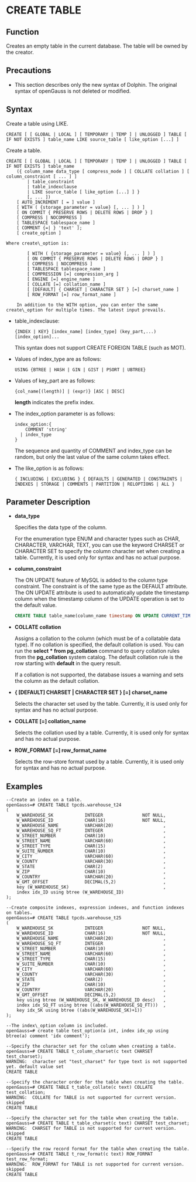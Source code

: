 # CREATE TABLE

## Function<a name="en-us_topic_0283137629_en-us_topic_0237122117_en-us_topic_0059778169_s0867185fef0f4a228532d432b598cb26"></a>

Creates an empty table in the current database. The table will be owned by the creator.

## Precautions<a name="en-us_topic_0283137629_en-us_topic_0237122117_en-us_topic_0059778169_sb04dbf08cbd848649163edbff21254a1"></a>

-   This section describes only the new syntax of Dolphin. The original syntax of openGauss is not deleted or modified.

## Syntax<a name="en-us_topic_0283137629_en-us_topic_0237122117_en-us_topic_0059778169_sc7a49d08f8ac43189f0e7b1c74f877eb"></a>


Create a table using LIKE.
```
CREATE [ [ GLOBAL | LOCAL ] [ TEMPORARY | TEMP ] | UNLOGGED ] TABLE [ IF NOT EXISTS ] table_name LIKE source_table [ like_option [...] ]
```

Create a table.

```
CREATE [ [ GLOBAL | LOCAL ] [ TEMPORARY | TEMP ] | UNLOGGED ] TABLE [ IF NOT EXISTS ] table_name 
    ({ column_name data_type [ compress_mode ] [ COLLATE collation ] [ column_constraint [ ... ] ]
        | table_constraint
        | table_indexclause
        | LIKE source_table [ like_option [...] ] }
        [, ... ])
    [ AUTO_INCREMENT [ = ] value ]
    [ WITH ( {storage_parameter = value} [, ... ] ) ]
    [ ON COMMIT { PRESERVE ROWS | DELETE ROWS | DROP } ]
    [ COMPRESS | NOCOMPRESS ]
    [ TABLESPACE tablespace_name ]
    [ COMMENT {=| } 'text' ];
    [ create_option ]

Where create\_option is:

        [ WITH ( {storage_parameter = value} [, ... ] ) ]
        [ ON COMMIT { PRESERVE ROWS | DELETE ROWS | DROP } ]
        [ COMPRESS | NOCOMPRESS ]
        [ TABLESPACE tablespace_name ]
        [ COMPRESSION [=] compression_arg ]
        [ ENGINE [=] engine_name ]
        [ COLLATE [=] collation_name ]
        [ [DEFAULT] { CHARSET | CHARACTER SET } [=] charset_name ]
        [ ROW_FORMAT [=] row_format_name ]

    In addition to the WITH option, you can enter the same create\_option for multiple times. The latest input prevails.
```

-   table_indexclause:

    ```
    {INDEX | KEY} [index_name] [index_type] (key_part,...)[index_option]...
    ```
    
    This syntax does not support CREATE FOREIGN TABLE (such as MOT).


-   Values of index\_type are as follows:

    ```
    USING {BTREE | HASH | GIN | GIST | PSORT | UBTREE}
    ```

-   Values of key\_part are as follows:

    ```
    {col_name[(length)] | (expr)} [ASC | DESC]
    ```
    
    **length** indicates the prefix index.

- The index\_option parameter is as follows:

  ```
  index_option:{
  	  COMMENT 'string'
  	| index_type
  }
  ```

  The sequence and quantity of COMMENT and index\_type can be random, but only the last value of the same column takes effect.

-   The like\_option is as follows:

    ```
    { INCLUDING | EXCLUDING } { DEFAULTS | GENERATED | CONSTRAINTS | INDEXES | STORAGE | COMMENTS | PARTITION | RELOPTIONS | ALL }
    ```

## Parameter Description<a name="en-us_topic_0283137629_en-us_topic_0237122117_en-us_topic_0059778169_s99cf2ac11c79436c93385e4efd7c4428"></a>

-   **data\_type**

    Specifies the data type of the column.

    For the enumeration type ENUM and character types such as CHAR, CHARACTER, VARCHAR, TEXT, you can use the keyword CHARSET or CHARACTER SET to specify the column character set when creating a table. Currently, it is used only for syntax and has no actual purpose.

-   **column\_constraint**

    The ON UPDATE feature of MySQL is added to the column type constraint. The constraint is of the same type as the DEFAULT attribute. The ON UPDATE attribute is used to automatically update the timestamp column when the timestamp column of the UPDATE operation is set to the default value.

    ```sql
    CREATE TABLE table_name(column_name timestamp ON UPDATE CURRENT_TIMESTAMP);
    ```

-   **COLLATE collation**

    Assigns a collation to the column (which must be of a collatable data type). If no collation is specified, the default collation is used. You can run the **select \* from pg\_collation** command to query collation rules from the **pg\_collation** system catalog. The default collation rule is the row starting with **default** in the query result.

    If a collation is not supported, the database issues a warning and sets the column as the default collation.

-   **{ [DEFAULT] CHARSET | CHARACTER SET } \[=\] charset_name**

    Selects the character set used by the table. Currently, it is used only for syntax and has no actual purpose.

-   **COLLATE \[=\] collation_name**

    Selects the collation used by a table. Currently, it is used only for syntax and has no actual purpose.

-   **ROW_FORMAT \[=\] row_format_name**

    Selects the row-store format used by a table. Currently, it is used only for syntax and has no actual purpose.

## Examples<a name="en-us_topic_0283137629_en-us_topic_0237122117_en-us_topic_0059778169_s86758dcf05d442d2a9ebd272e76ed1b8"></a>

```
--Create an index on a table.
openGauss=# CREATE TABLE tpcds.warehouse_t24
(
    W_WAREHOUSE_SK            INTEGER               NOT NULL,
    W_WAREHOUSE_ID            CHAR(16)              NOT NULL,
    W_WAREHOUSE_NAME          VARCHAR(20)                   ,
    W_WAREHOUSE_SQ_FT         INTEGER                       ,
    W_STREET_NUMBER           CHAR(10)                      ,
    W_STREET_NAME             VARCHAR(60)                   ,
    W_STREET_TYPE             CHAR(15)                      ,
    W_SUITE_NUMBER            CHAR(10)                      ,
    W_CITY                    VARCHAR(60)                   ,
    W_COUNTY                  VARCHAR(30)                   ,
    W_STATE                   CHAR(2)                       ,
    W_ZIP                     CHAR(10)                      ,
    W_COUNTRY                 VARCHAR(20)                   ,
    W_GMT_OFFSET              DECIMAL(5,2)                  ,
    key (W_WAREHOUSE_SK)                                    ,
    index idx_ID using btree (W_WAREHOUSE_ID)
);

--Create composite indexes, expression indexes, and function indexes on tables.
openGauss=# CREATE TABLE tpcds.warehouse_t25
(
    W_WAREHOUSE_SK            INTEGER               NOT NULL,
    W_WAREHOUSE_ID            CHAR(16)              NOT NULL,
    W_WAREHOUSE_NAME          VARCHAR(20)                   ,
    W_WAREHOUSE_SQ_FT         INTEGER                       ,
    W_STREET_NUMBER           CHAR(10)                      ,
    W_STREET_NAME             VARCHAR(60)                   ,
    W_STREET_TYPE             CHAR(15)                      ,
    W_SUITE_NUMBER            CHAR(10)                      ,
    W_CITY                    VARCHAR(60)                   ,
    W_COUNTY                  VARCHAR(30)                   ,
    W_STATE                   CHAR(2)                       ,
    W_ZIP                     CHAR(10)                      ,
    W_COUNTRY                 VARCHAR(20)                   ,
    W_GMT_OFFSET              DECIMAL(5,2)                  ,
    key using btree (W_WAREHOUSE_SK, W_WAREHOUSE_ID desc)   ,
    index idx_SQ_FT using btree ((abs(W_WAREHOUSE_SQ_FT)))  ,
    key idx_SK using btree ((abs(W_WAREHOUSE_SK)+1))
);

--The index\_option column is included.
openGauss=# create table test_option(a int, index idx_op using btree(a) comment 'idx comment');
```

```
--Specify the character set for the column when creating a table.
openGauss=# CREATE TABLE t_column_charset(c text CHARSET test_charset);
WARNING:  character set "test_charset" for type text is not supported yet. default value set
CREATE TABLE

--Specify the character order for the table when creating the table.
openGauss=# CREATE TABLE t_table_collate(c text) COLLATE test_collation;
WARNING:  COLLATE for TABLE is not supported for current version. skipped
CREATE TABLE

--Specify the character set for the table when creating the table.
openGauss=# CREATE TABLE t_table_charset(c text) CHARSET test_charset;
WARNING:  CHARSET for TABLE is not supported for current version. skipped
CREATE TABLE

--Specify the row record format for the table when creating the table.
openGauss=# CREATE TABLE t_row_format(c text) ROW_FORMAT test_row_format;
WARNING:  ROW_FORMAT for TABLE is not supported for current version. skipped
CREATE TABLE
```
